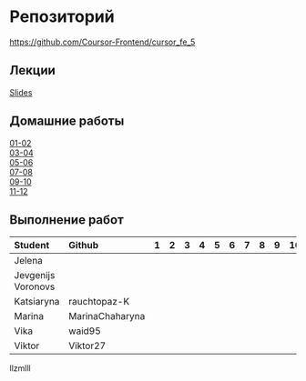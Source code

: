 # Репозиторий
https://github.com/Coursor-Frontend/cursor_fe_5  

## Лекции
[Slides](https://github.com/Coursor-Frontend/cursor_fe_5/blob/main/Lesson/3/HTML-CSS.pdf)  


## Домашние работы 
[01-02](https://github.com/Coursor-Frontend/cursor_fe_5/blob/main/Homeworks/Homework/01-02/HOMEWORK.md)  
[03-04](https://github.com/Coursor-Frontend/cursor_fe_5/blob/main/Homeworks/Homework/03-04/HOMEWORK.md)  
[05-06]()  
[07-08]()  
[09-10]()  
[11-12]()  
 
## Выполнение работ
| Student               | Github           | 1 | 2 | 3 | 4 | 5 | 6 | 7 | 8 | 9 | 10 | 11 | 12 |
| :-------------------- | :--------------- |:-:|:-:|:-:|:-:|:-:|:-:|:-:|:-:|:-:|:--:|:--:|:--:|
| Jelena                |                  |   |   |   |   |   |   |   |   |   |    |    |    |
| Jevgenijs Voronovs    |                  |   |   |   |   |   |   |   |   |   |    |    |    |
| Katsiaryna            | rauchtopaz-K     |   |   |   |   |   |   |   |   |   |    |    |    |
| Marina                | MarinaChaharyna  |   |   |   |   |   |   |   |   |   |    |    |    |
| Vika                  | waid95           |   |   |   |   |   |   |   |   |   |    |    |    |
| Viktor                | Viktor27         |   |   |   |   |   |   |   |   |   |    |    |    |

llzmlll